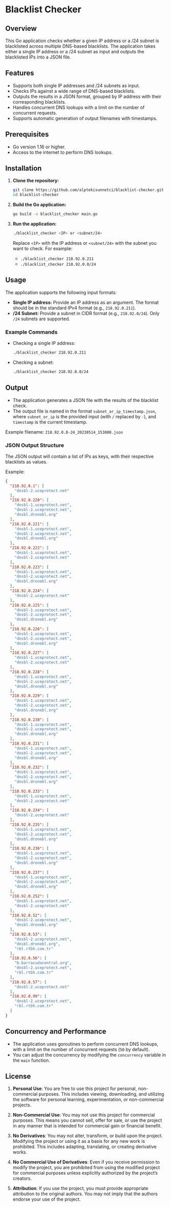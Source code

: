 
# Blacklist Checker

## Overview

This Go application checks whether a given IP address or a /24 subnet is blacklisted across multiple DNS-based blacklists. The application takes either a single IP address or a /24 subnet as input and outputs the blacklisted IPs into a JSON file.

## Features

- Supports both single IP addresses and /24 subnets as input.
- Checks IPs against a wide range of DNS-based blacklists.
- Outputs the results in a JSON format, grouped by IP address with their corresponding blacklists.
- Handles concurrent DNS lookups with a limit on the number of concurrent requests.
- Supports automatic generation of output filenames with timestamps.

## Prerequisites

- Go version 1.16 or higher.
- Access to the internet to perform DNS lookups.

## Installation

1. **Clone the repository:**

   ```bash
   git clone https://github.com/alptekisunnetci/blacklist-checker.git
   cd blacklist-checker
   ```

2. **Build the Go application:**

   ```bash
   go build -o blacklist_checker main.go
   ```

3. **Run the application:**

   ```bash
   ./blacklist_checker <IP> or <subnet/24>
   ```

   Replace `<IP>` with the IP address or `<subnet/24>` with the subnet you want to check. For example:
   - `./blacklist_checker 218.92.0.211`
   - `./blacklist_checker 218.92.0.0/24`

## Usage

The application supports the following input formats:

- **Single IP address:** Provide an IP address as an argument. The format should be in the standard IPv4 format (e.g., `218.92.0.211`).
- **/24 Subnet:** Provide a subnet in CIDR format (e.g., `218.92.0/24`). Only `/24` subnets are supported.

### Example Commands

- Checking a single IP address:
  
  ```bash
  ./blacklist_checker 218.92.0.211
  ```

- Checking a subnet:

  ```bash
  ./blacklist_checker 218.92.0.0/24
  ```

## Output

- The application generates a JSON file with the results of the blacklist check.
- The output file is named in the format `subnet_or_ip_timestamp.json`, where `subnet_or_ip` is the provided input (with `/` replaced by `-`), and `timestamp` is the current timestamp.

Example filename: `218.92.0.0-24_20230514_153000.json`

### JSON Output Structure

The JSON output will contain a list of IPs as keys, with their respective blacklists as values.

Example:

```json
{
  "218.92.0.1": [
    "dnsbl-2.uceprotect.net"
  ],
  "218.92.0.220": [
    "dnsbl-1.uceprotect.net",
    "dnsbl-2.uceprotect.net",
    "dnsbl.dronebl.org"
  ],
  "218.92.0.221": [
    "dnsbl-1.uceprotect.net",
    "dnsbl-2.uceprotect.net",
    "dnsbl.dronebl.org"
  ],
  "218.92.0.222": [
    "dnsbl-1.uceprotect.net",
    "dnsbl-2.uceprotect.net"
  ],
  "218.92.0.223": [
    "dnsbl-1.uceprotect.net",
    "dnsbl-2.uceprotect.net",
    "dnsbl.dronebl.org"
  ],
  "218.92.0.224": [
    "dnsbl-2.uceprotect.net"
  ],
  "218.92.0.225": [
    "dnsbl-1.uceprotect.net",
    "dnsbl-2.uceprotect.net",
    "dnsbl.dronebl.org"
  ],
  "218.92.0.226": [
    "dnsbl-1.uceprotect.net",
    "dnsbl-2.uceprotect.net",
    "dnsbl.dronebl.org"
  ],
  "218.92.0.227": [
    "dnsbl-1.uceprotect.net",
    "dnsbl-2.uceprotect.net"
  ],
  "218.92.0.228": [
    "dnsbl-1.uceprotect.net",
    "dnsbl-2.uceprotect.net",
    "dnsbl.dronebl.org"
  ],
  "218.92.0.229": [
    "dnsbl-1.uceprotect.net",
    "dnsbl-2.uceprotect.net",
    "dnsbl.dronebl.org"
  ],
  "218.92.0.230": [
    "dnsbl-1.uceprotect.net",
    "dnsbl-2.uceprotect.net",
    "dnsbl.dronebl.org"
  ],
  "218.92.0.231": [
    "dnsbl-1.uceprotect.net",
    "dnsbl-2.uceprotect.net",
    "dnsbl.dronebl.org"
  ],
  "218.92.0.232": [
    "dnsbl-1.uceprotect.net",
    "dnsbl-2.uceprotect.net",
    "dnsbl.dronebl.org"
  ],
  "218.92.0.233": [
    "dnsbl-1.uceprotect.net",
    "dnsbl-2.uceprotect.net"
  ],
  "218.92.0.234": [
    "dnsbl-2.uceprotect.net"
  ],
  "218.92.0.235": [
    "dnsbl-1.uceprotect.net",
    "dnsbl-2.uceprotect.net",
    "dnsbl.dronebl.org"
  ],
  "218.92.0.236": [
    "dnsbl-1.uceprotect.net",
    "dnsbl-2.uceprotect.net",
    "dnsbl.dronebl.org"
  ],
  "218.92.0.237": [
    "dnsbl-1.uceprotect.net",
    "dnsbl-2.uceprotect.net",
    "dnsbl.dronebl.org"
  ],
  "218.92.0.252": [
    "dnsbl-1.uceprotect.net",
    "dnsbl-2.uceprotect.net"
  ],
  "218.92.0.52": [
    "dnsbl-2.uceprotect.net",
    "dnsbl.dronebl.org"
  ],
  "218.92.0.53": [
    "dnsbl-2.uceprotect.net",
    "dnsbl.dronebl.org",
    "rbl.rtbh.com.tr"
  ],
  "218.92.0.56": [
    "b.barracudacentral.org",
    "dnsbl-2.uceprotect.net",
    "rbl.rtbh.com.tr"
  ],
  "218.92.0.57": [
    "dnsbl-2.uceprotect.net"
  ],
  "218.92.0.99": [
    "dnsbl-2.uceprotect.net",
    "rbl.rtbh.com.tr"
  ]
}
```

## Concurrency and Performance

- The application uses goroutines to perform concurrent DNS lookups, with a limit on the number of concurrent requests (`50` by default).
- You can adjust the concurrency by modifying the `concurrency` variable in the `main` function.

## License

1. **Personal Use**: You are free to use this project for personal, non-commercial purposes. This includes viewing, downloading, and utilizing the software for personal learning, experimentation, or non-commercial projects.
   
2. **Non-Commercial Use**: You may not use this project for commercial purposes. This means you cannot sell, offer for sale, or use the project in any manner that is intended for commercial gain or financial benefit.

3. **No Derivatives**: You may not alter, transform, or build upon the project. Modifying the project or using it as a basis for any new work is prohibited. This includes adapting, translating, or creating derivative works.

4. **No Commercial Use of Derivatives**: Even if you receive permission to modify the project, you are prohibited from using the modified project for commercial purposes unless explicitly authorized by the project’s creators.

5. **Attribution**: If you use the project, you must provide appropriate attribution to the original authors. You may not imply that the authors endorse your use of the project.
